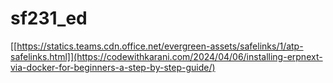 # sf231_ed
[[https://statics.teams.cdn.office.net/evergreen-assets/safelinks/1/atp-safelinks.html]](https://codewithkarani.com/2024/04/06/installing-erpnext-via-docker-for-beginners-a-step-by-step-guide/)
